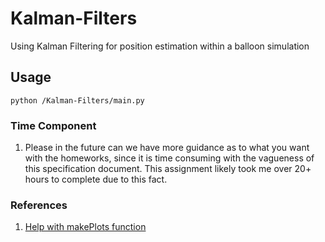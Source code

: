 # Kalman-Filters
Using Kalman Filtering for position estimation within a balloon simulation

## Usage
```
python /Kalman-Filters/main.py
```

### Time Component
1. Please in the future can we have more guidance as to what you want with the
homeworks, since it is time consuming with the vagueness of this specification 
document. This assignment likely took me over 20+ hours to complete due to this fact.


### References 
1. [Help with makePlots function](https://moonbooks.org/Articles/How-to-plot-a-normal-distribution-with-matplotlib-in-python-/)